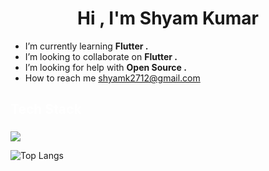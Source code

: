 <h1 align="center">Hi , I'm Shyam Kumar</h1>

- I’m currently learning **Flutter .**
- I’m looking to collaborate on **Flutter .**
- I’m looking for help with **Open Source .**
- How to reach me [shyamk2712@gmail.com](shyamk2712@gmail.com)

</p>

<h2 align="left" style="color:white;" >Tech Stack</h2>

###

<div align="left">
  <a href="#">
    <img src="https://skillicons.dev/icons?i=dart,flutter,firebase,figma,cpp,java,tailwind,git,github&theme=dark" />
  </a>
 
</div>


<p align="center">
 
 <!--most lang stats-->
 ![Top Langs](https://github-readme-stats.vercel.app/api/top-langs/?username=whoshyam&layout=compact&hide=html&theme=radical)

</p>
